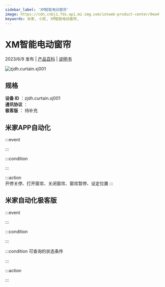 ```yaml
---
sidebar_label: 'XM智能电动窗帘'
image: https://cdn.cnbj1.fds.api.mi-img.com/iotweb-product-center/0ea4f7244d896e12d1c7ccae7f81807f_1683702189898.png?GalaxyAccessKeyId=AKVGLQWBOVIRQ3XLEW&Expires=9223372036854775807&Signature=qf7CVjNkqYAPwV7k7N44QU+uXW4=
keywords: 米家, 小匠, XM智能电动窗帘, 
---
```

# XM智能电动窗帘

2023/6/9 发布 | [产品百科](https://home.mi.com/webapp/content/baike/product/index.html?model=zjdh.curtain.xj001/) | [说明书](https://home.mi.com/views/introduction.html?model=zjdh.curtain.xj001&region=cn)

![zjdh.curtain.xj001](https://cdn.cnbj1.fds.api.mi-img.com/iotweb-product-center/0ea4f7244d896e12d1c7ccae7f81807f_1683702189898.png?GalaxyAccessKeyId=AKVGLQWBOVIRQ3XLEW&Expires=9223372036854775807&Signature=qf7CVjNkqYAPwV7k7N44QU+uXW4=)

## 规格  
> 
**设备 ID** ：zjdh.curtain.xj001  
**通讯协议** ：  
**极客版**  ： 待补充 


## 米家APP自动化  

:::event  

:::

:::condition  

:::

:::action   
开停关停、打开窗帘、关闭窗帘、窗帘暂停、设定位置
:::

## 米家自动化极客版  

:::event  

:::

:::condition  

:::

:::condition 可查询的状态条件  

:::

:::action  

:::

        
